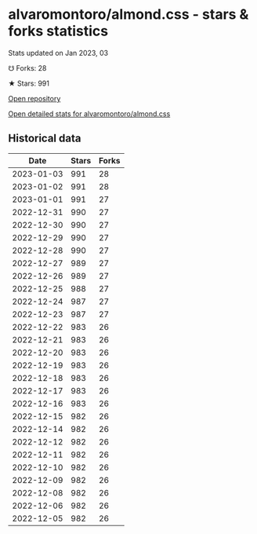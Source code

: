# alvaromontoro/almond.css - stars & forks statistics

Stats updated on Jan 2023, 03

☋ Forks: 28

★ Stars: 991

[Open repository](https://github.com/alvaromontoro/almond.css)

[Open detailed stats for alvaromontoro/almond.css](https://reviewgithub.com/rep/alvaromontoro/almond.css)

## Historical data
| Date | Stars | Forks |
|------|-------|-------|
| 2023-01-03 | 991 | 28 | 
| 2023-01-02 | 991 | 28 | 
| 2023-01-01 | 991 | 27 | 
| 2022-12-31 | 990 | 27 | 
| 2022-12-30 | 990 | 27 | 
| 2022-12-29 | 990 | 27 | 
| 2022-12-28 | 990 | 27 | 
| 2022-12-27 | 989 | 27 | 
| 2022-12-26 | 989 | 27 | 
| 2022-12-25 | 988 | 27 | 
| 2022-12-24 | 987 | 27 | 
| 2022-12-23 | 987 | 27 | 
| 2022-12-22 | 983 | 26 | 
| 2022-12-21 | 983 | 26 | 
| 2022-12-20 | 983 | 26 | 
| 2022-12-19 | 983 | 26 | 
| 2022-12-18 | 983 | 26 | 
| 2022-12-17 | 983 | 26 | 
| 2022-12-16 | 983 | 26 | 
| 2022-12-15 | 982 | 26 | 
| 2022-12-14 | 982 | 26 | 
| 2022-12-12 | 982 | 26 | 
| 2022-12-11 | 982 | 26 | 
| 2022-12-10 | 982 | 26 | 
| 2022-12-09 | 982 | 26 | 
| 2022-12-08 | 982 | 26 | 
| 2022-12-06 | 982 | 26 | 
| 2022-12-05 | 982 | 26 | 

